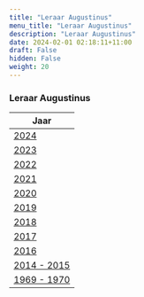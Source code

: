 ```yaml
---
title: "Leraar Augustinus"
menu_title: "Leraar Augustinus"
description: "Leraar Augustinus"
date: 2024-02-01 02:18:11+11:00
draft: False
hidden: False
weight: 20
---
```

### Leraar Augustinus

| **Jaar**
|---
| [2024](/16-nl-spiritual-teachers/16-2-nl-augustine/16-2-11-nl-augustine-2024/)
| [2023](/16-nl-spiritual-teachers/16-2-nl-augustine/16-2-10-nl-augustine-2023/)
| [2022](/16-nl-spiritual-teachers/16-2-nl-augustine/16-2-9-nl-augustine-2022/)
| [2021](/16-nl-spiritual-teachers/16-2-nl-augustine/16-2-8-nl-augustine-2021/)
| [2020](/16-nl-spiritual-teachers/16-2-nl-augustine/16-2-7-nl-augustine-2020/)
| [2019](/16-nl-spiritual-teachers/16-2-nl-augustine/16-2-6-nl-augustine-2019/)
| [2018](/16-nl-spiritual-teachers/16-2-nl-augustine/16-2-5-nl-augustine-2018/)
| [2017](/16-nl-spiritual-teachers/16-2-nl-augustine/16-2-4-nl-augustine-2017/)
| [2016](/16-nl-spiritual-teachers/16-2-nl-augustine/16-2-3-nl-augustine-2016/)
| [2014 - 2015](/16-nl-spiritual-teachers/16-2-nl-augustine/16-2-2-nl-augustine-2014-2015/)
| [1969 - 1970](/16-nl-spiritual-teachers/16-2-nl-augustine/16-2-1-nl-augustine-1969-1970/)

